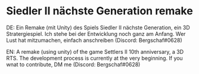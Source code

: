 # Siedler II nächste Generation remake
DE:
Ein Remake (mit Unity) des Spiels Siedler II nächste Generation, ein 3D Stratergiespiel. Ich stehe bei der Entwicklung noch ganz am Anfang.
Wer Lust hat mitzumachen, einfach anschreiben (Discord: Bergschaf#0628) 

EN:
A remake (using unity) of the game Settlers II 10th anniversary, a 3D RTS. The development process is currently at the very beginning.
If you wnat to contribute, DM me (Discord: Bergschaf#0628)

